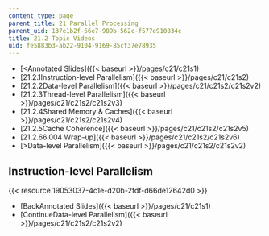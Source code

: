 ```yaml
---
content_type: page
parent_title: 21 Parallel Processing
parent_uid: 137e1b2f-66e7-989b-562c-f577e910834c
title: 21.2 Topic Videos
uid: fe5883b3-ab22-9104-9169-85cf37e78935
---
```


*   [<Annotated Slides]({{< baseurl >}}/pages/c21/c21s1)
*   [21.2.1Instruction-level Parallelism]({{< baseurl >}}/pages/c21/c21s2)
*   [21.2.2Data-level Parallelism]({{< baseurl >}}/pages/c21/c21s2/c21s2v2)
*   [21.2.3Thread-level Parallelism]({{< baseurl >}}/pages/c21/c21s2/c21s2v3)
*   [21.2.4Shared Memory & Caches]({{< baseurl >}}/pages/c21/c21s2/c21s2v4)
*   [21.2.5Cache Coherence]({{< baseurl >}}/pages/c21/c21s2/c21s2v5)
*   [21.2.66.004 Wrap-up]({{< baseurl >}}/pages/c21/c21s2/c21s2v6)
*   [\>Data-level Parallelism]({{< baseurl >}}/pages/c21/c21s2/c21s2v2)

Instruction-level Parallelism
-----------------------------

{{< resource 19053037-4c1e-d20b-2fdf-d66de12642d0 >}}

*   [BackAnnotated Slides]({{< baseurl >}}/pages/c21/c21s1)
*   [ContinueData-level Parallelism]({{< baseurl >}}/pages/c21/c21s2/c21s2v2)